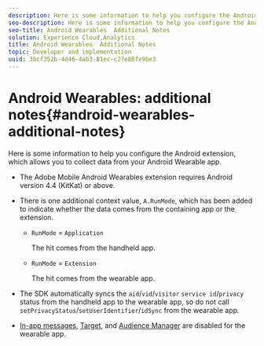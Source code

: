 ```yaml
---
description: Here is some information to help you configure the Android extension, which allows you to collect data from your Android Wearable app.
seo-description: Here is some information to help you configure the Android extension, which allows you to collect data from your Android Wearable app.
seo-title: Android Wearables  Additional Notes
solution: Experience Cloud,Analytics
title: Android Wearables  Additional Notes
topic: Developer and implementation
uuid: 3bcf352b-4d46-4ab3-81ec-c27e86fe9be3
---
```


# Android Wearables: additional notes{#android-wearables-additional-notes}

Here is some information to help you configure the Android extension, which allows you to collect data from your Android Wearable app.

* The Adobe Mobile Android Wearables extension requires Android version 4.4 (KitKat) or above. 
* There is one additional context value, `A.RunMode`, which has been added to indicate whether the data comes from the containing app or the extension.

  * `RunMode` = `Application` 
  
     The hit comes from the handheld app.

  * `RunMode` = `Extension`
  
    The hit comes from the wearable app.

* The SDK automatically syncs the `aid`/`vid`/`visitor` `service id`/`privacy` status from the handheld app to the wearable app, so do not call `setPrivacyStatus`/`setUserIdentifier`/`idSync` from the wearable app. 
* [In-app messages](/help/android/messaging-main/messaging/messaging.md), [Target](/help/android/target-main/target.md), and [Audience Manager](/help/android/audience-manager/audiencemgmt.md) are disabled for the wearable app.

